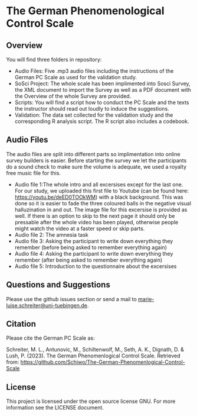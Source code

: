 # The German Phenomenological Control Scale


## Overview

You will find three folders in repository:

- Audio Files:
	Five .mp3 audio files including the instructions of the German PC Scale as used for the validation study.
- SoSci Project:
	The whole scale has been implimented into Sosci Survey, the XML document to import the Survey as well as a PDF document with the Overview of the whole Survey are provided. 
- Scripts:
	You will find a script how to conduct the PC Scale and the texts the instructor should read out loudly to induce the suggestions.
- Validation:
	The data set collected for the validation study and the corresponding R analysis script. The R script also includes a codebook.


## Audio Files

The audio files are split into different parts so implimentation into online survey builders is easier. 
Before starting the survey we let the participants do a sound check to make sure the volume is adequate, we used a royalty free music file for this. 

- Audio file 1:The whole intro and all excersises except for the last one. For our study, we uploaded this first file to Youtube (can be found here: https://youtu.be/deED0TOOkWM) with a black background. 
This was done so it is easier to fade the three coloured balls in the negative visual halluzination in and out. The image file for this excersise is provided as well. 
If there is an option to skip to the next page it should only be pressable after the whole video has been played, otherwise people might watch the video at a faster speed or skip parts. 
- Audio file 2: The amnesia task 
- Audio file 3: Asking the participant to write down everything they remember (before being asked to remember everything again)
- Audio file 4: Asking the participant to write down everything they remember (after being asked to remember everything again)
- Audio file 5: Introduction to the questionnaire about the excersises


## Questions and Suggestions

Please use the github issues section or send a mail to marie-luise.schreiter@uni-tuebingen.de.


## Citation

Please cite the German PC Scale as:

Schreiter, M. L., Antunovic, M., Schiltenwolf, M., Seth, A. K., Dignath, D. & Lush, P. (2023). The German Phenomenlogical Control Scale. Retrieved from: https://github.com/Schiwo/The-German-Phenomenlogical-Control-Scale


## License

This project is licensed under the open source license GNU. For more information see the LICENSE document.